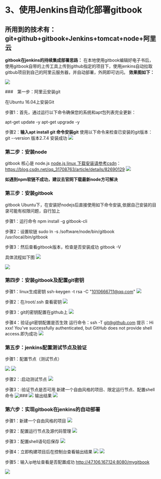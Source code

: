 # 3、使用Jenkins自动化部署gitbook

## 所用到的技术有：git+github+gitbook+Jenkins+tomcat+node+阿里云



**gitbook在jenkins的持续集成部署思路：**
在本地使用gitbook编辑好电子书后，使用gitbook自带的上传工具上传到github指定的项目下，使用jenkins自动拉取gitbub项目到自己的阿里云服务器，并自动部署，外网即可访问。
**效果图如下：**

![](/assets/部署成功.jpg)

###　第一步：阿里云安装git

在Ubuntu 16.04上安装Git

步骤1：首先，通过运行以下命令确保您的系统和apt包列表完全更新：

apt-get update -y
apt-get upgrade -y


步骤2：**输入apt install git 命令安装git** 
使用以下命令来检查已安装的git版本：git --version  版本2.7.4 安装成功
![](/assets/git安装.jpg)


### 第二步：安装node
gitbook 核心是 node.js
[node.js linux 下载安装请参考csdn](https://blog.csdn.net/qq_31708763/article/details/82690129)：https://blog.csdn.net/qq_31708763/article/details/82690129
![](/assets/node.jpg)

**如遇到npm软链不成功，建议去官网下载最新node方可解决**

### 第三步：安装gitbook

gitbook Ubuntu下，在安装好nodejs后直接使用如下命令安装,依据自己安装的目录可能有权限问题，自行加上

步骤1：运行命令
    npm install -g gitbook-cli
    
步骤2：设置软链 
    sudo ln -s /software/node/bin/gitbook /usr/local/bin/gitbook
    
步骤3：然后查看gitbook版本，检查是否安装成功
     gitbook -V 
 
 具体流程如下图
![](/assets/gitbook01jpg.jpg)

![](/assets/gitbook02.jpg)




### 第四步：安装gitbook及配置git密钥

步骤1：linux生成密钥
ssh-keygen -t rsa -C "1010666711@qq.com"
![](/assets/git在linux环境中生成密钥.jpg)

步骤2：在/root/.ssh 查看密钥
![](/assets/查看密钥.jpg)


步骤3：git的密钥配置在github上
![](/assets/github密钥配置.jpg)


步骤4：验证git密钥配置是否生效
运行命令：ssh -T git@github.com
提示：Hi xxx! You've successfully authenticated, but GitHub does not provide shell  access.即为成功
![](/assets/验证git密钥.jpg)

### 第五步：jenkins配置测试节点及验证

步骤1：配置节点（测试节点）

![](/assets/节点配置01.jpg)
![](/assets/节点配置02.jpg)

步骤2：:启动测试节点
![](/assets/启动配置节点.jpg)


步骤3：:验证节点是否可用
新建一个自由风格的项目、限定运行节点、配置shell命令
![### ](/assets/测试节点验证01.jpg)
![](/assets/验证节点02.jpg)
输出结果
![](/assets/验证节点03.jpg)

### 第六步：实现gitbook在jenkins的自动部署

步骤1：新建一个自由风格的项目
![](/assets/集成01.jpg)

步骤2：配置运行节点及源代码管理
![](/assets/集成02.jpg)

步骤3：配置shell语句后保存
![](/assets/集成03.jpg)

步骤4：立即构建项目后在控制台查看输出结果
![](/assets/集成04.jpg)
![](/assets/集成05.jpg)

步骤5：输入ip地址查看是否配置成功 http://47.106.167.124:8080/mygitbook

![](/assets/集成06.jpg)


















